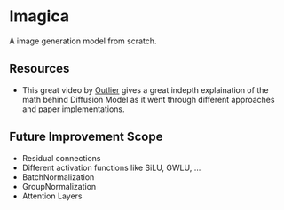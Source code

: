# Imagica
A image generation model from scratch.
## Resources
- This great video by [Outlier](https://www.youtube.com/watch?v=HoKDTa5jHvg&t=1338s) gives a great indepth explaination of the math behind Diffusion Model as it went through different approaches and paper implementations.
## Future Improvement Scope
- Residual connections
- Different activation functions like SiLU, GWLU, ...
- BatchNormalization
- GroupNormalization
- Attention Layers
